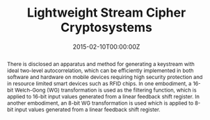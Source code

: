 ---
title: "Lightweight Stream Cipher Cryptosystems"

authors:
- Guang Gong
- Mark Aagaard 
- admin

date: "2015-02-10T00:00:00Z"

# Publication type.
# Legend: 0 = Uncategorized; 1 = Conference paper; 2 = Journal article;
# 3 = Preprint / Working Paper; 4 = Report; 5 = Book; 6 = Book section;
# 7 = Thesis; 8 = Patent
publication_types: ["8"]

# Publication name and optional abbreviated publication name.
publication: "United States Patent 8953784"
publication_short: ""

abstract: There is disclosed an apparatus and method for generating a keystream with ideal two-level autocorrelation, which can be efficiently implemented in both software and hardware on mobile devices requiring high security protection and in resource limited smart devices such as RFID chips. In one embodiment, a 16-bit Welch-Gong (WG) transformation is used as the filtering function, which is applied to 16-bit input values generated from a linear feedback shift register. In another embodiment, an 8-bit WG transformation is used which is applied to 8-bit input values generated from a linear feedback shift register.

# Display this page in the Featured widget?
featured: true

# Custom links (uncomment lines below)
links:
 - name: Patent
   url: https://ppubs.uspto.gov/pubwebapp/
---